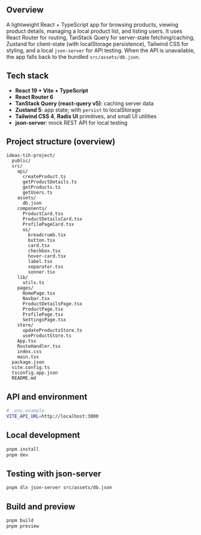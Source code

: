 ## Overview

A lightweight React + TypeScript app for browsing products, viewing product details, managing a local product list, and listing users. It uses React Router for routing, TanStack Query for server-state fetching/caching, Zustand for client-state (with localStorage persistence), Tailwind CSS for styling, and a local `json-server` for API testing. When the API is unavailable, the app falls back to the bundled `src/assets/db.json`.

## Tech stack

- **React 19 + Vite + TypeScript**
- **React Router 6**
- **TanStack Query (react-query v5)**: caching server data
- **Zustand 5**: app state; with `persist` to localStorage
- **Tailwind CSS 4**, **Radix UI** primitives, and small UI utilities
- **json-server**: mock REST API for local testing

## Project structure (overview)

```text
ideas-tih-project/
  public/
  src/
    api/
      createProduct.ts
      getProductDetails.ts
      getProducts.ts
      getUsers.ts
    assets/
      db.json
    components/
      ProductCard.tsx
      ProductDetailsCard.tsx
      ProfilePageCard.tsx
      ui/
        breadcrumb.tsx
        button.tsx
        card.tsx
        checkbox.tsx
        hover-card.tsx
        label.tsx
        separator.tsx
        sonner.tsx
    lib/
      utils.ts
    pages/
      HomePage.tsx
      Navbar.tsx
      ProductDetailsPage.tsx
      ProductPage.tsx
      ProfilePage.tsx
      SettingsPage.tsx
    store/
      updateProductsStore.ts
      useProductStore.ts
    App.tsx
    RouteHandler.tsx
    index.css
    main.tsx
  package.json
  vite.config.ts
  tsconfig.app.json
  README.md
```

## API and environment

```bash
# .env.example
VITE_API_URL=http://localhost:3000
```

## Local development

```bash
pnpm install
pnpm dev
```

## Testing with json-server

```bash
pnpm dlx json-server src/assets/db.json
```

## Build and preview

```bash
pnpm build
pnpm preview
```
